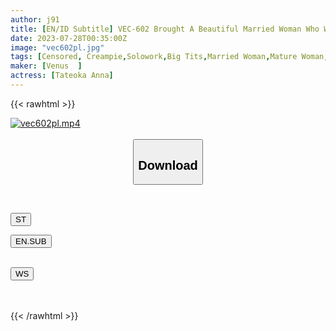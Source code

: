```yaml
---
author: j91
title: [EN/ID Subtitle] VEC-602 Brought A Beautiful Married Woman Who Works At A Part-Time Job Home And Creampie Sex Anna Tateoka
date: 2023-07-28T00:35:00Z
image: "vec602pl.jpg"
tags: [Censored, Creampie,Solowork,Big Tits,Married Woman,Mature Woman,BBW,Cuckold	]
maker: [Venus  ]
actress: [Tateoka Anna]
---
```



{{< rawhtml >}}

<div class="video" data-videoid="3ppGw4m7kphl0x">
    <a href="javascript:;">
        <img src="https://my.j91.asia/posts/vec602pl/vec602pl.jpg" width="WIDTH" height="HEIGHT" alt="vec602pl.mp4" loading="lazy">
    </a>
</div>

<script type="text/javascript" src="https://j91.asia/asset/on-demand-st.js"></script>

<br>
  <link rel="stylesheet" href="https://j91.asia/asset/bs5.css">
  
  <center>
  <button class="btn btn-primary" type="button" data-bs-toggle="collapse" data-bs-target=".multi-collapse" aria-expanded="false" aria-controls="multiCollapseExample1 multiCollapseExample2"><h2>Download</h2></button></center>
</p>
<div class="row">
  <div class="col">
    <div class="collapse multi-collapse" id="multiCollapseExample1">
      <div class="card card-body">
	      	      <br>
<div class="buttons">  
<p><a href="https://streamtape.to/v/3ppGw4m7kphl0x"><button class="btn-hover color-3"><i class="fa fa-download"></i> ST</button></a></p>
<p><a href="https://userscloud.com/dkbz1079v6u8"><button class="btn-hover color-1"><i class="fa fa-download"></i> EN.SUB</button></a></p></div>
    </div>
  </div>
</div>
  <div class="col">
    <div class="collapse multi-collapse" id="multiCollapseExample2">
      <div class="card card-body">
	      <br>
<div class="buttons">
    <a href="https://wolfstream.tv/a8giu50l4wrh.html"><button class="btn-hover color-9"><i class="fa fa-download"></i> WS</button></a></div>
<br><br>
      </div>
    </div>
  </div>
</div>

{{< /rawhtml >}}